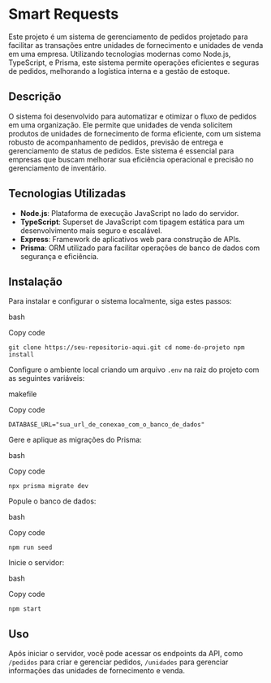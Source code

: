 
# Smart Requests 

Este projeto é um sistema de gerenciamento de pedidos projetado para facilitar as transações entre unidades de fornecimento e unidades de venda em uma empresa. Utilizando tecnologias modernas como Node.js, TypeScript, e Prisma, este sistema permite operações eficientes e seguras de pedidos, melhorando a logística interna e a gestão de estoque.

## Descrição

O sistema foi desenvolvido para automatizar e otimizar o fluxo de pedidos em uma organização. Ele permite que unidades de venda solicitem produtos de unidades de fornecimento de forma eficiente, com um sistema robusto de acompanhamento de pedidos, previsão de entrega e gerenciamento de status de pedidos. Este sistema é essencial para empresas que buscam melhorar sua eficiência operacional e precisão no gerenciamento de inventário.

## Tecnologias Utilizadas

-   **Node.js**: Plataforma de execução JavaScript no lado do servidor.
-   **TypeScript**: Superset de JavaScript com tipagem estática para um desenvolvimento mais seguro e escalável.
-   **Express**: Framework de aplicativos web para construção de APIs.
-   **Prisma**: ORM utilizado para facilitar operações de banco de dados com segurança e eficiência.

## Instalação

Para instalar e configurar o sistema localmente, siga estes passos:

bash

Copy code

`git clone https://seu-repositorio-aqui.git
cd nome-do-projeto
npm install` 

Configure o ambiente local criando um arquivo `.env` na raiz do projeto com as seguintes variáveis:

makefile

Copy code

`DATABASE_URL="sua_url_de_conexao_com_o_banco_de_dados"`

Gere e aplique as migrações do Prisma:

bash

Copy code

`npx prisma migrate dev` 

Popule o banco de dados:

bash

Copy code

`npm run seed` 

Inicie o servidor:

bash

Copy code

`npm start` 

## Uso

Após iniciar o servidor, você pode acessar os endpoints da API, como `/pedidos` para criar e gerenciar pedidos, `/unidades` para gerenciar informações das unidades de fornecimento e venda.